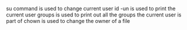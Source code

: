 su command is used to change current user
id -un is used to print the current user
groups is used to print out all the groups the current user is part of
chown is used to change the owner of a file
